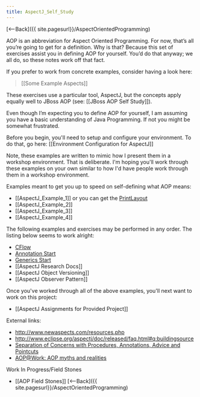 ```yaml
---
title: AspectJ_Self_Study
---
```

[<--Back]({{ site.pagesurl}}/AspectOrientedProgramming)

AOP is an abbreviation for Aspect Oriented Programming. For now, that’s all you’re going to get for a definition. Why is that? Because this set of exercises assist you in defining AOP for yourself. You’d do that anyway; we all do, so these notes work off that fact. 

If you prefer to work from concrete examples, consider having a look here:
> [[Some Example Aspects]]

These exercises use a particular tool, AspectJ, but the concepts apply equally well to JBoss AOP (see: [[JBoss AOP Self Study]]).

Even though I’m expecting you to define AOP for yourself, I am assuming you have a basic understanding of Java Programming. If not you might be somewhat frustrated.

Before you begin, you'll need to setup and configure your environment. To do that, go here: [[Environment Configuration for AspectJ]]

Note, these examples are written to mimic how I present them in a workshop environment. That is deliberate. I'm hoping you'll work through these examples on your own similar to how I'd have people work through them in a workshop environment.

Examples meant to get you up to speed on self-defining what AOP means:
* [[AspectJ_Example_1]] or you can get the [PrintLayout]({{site.pagesurl}}/AspectJ_Example_1_PrintLayout)
* [[AspectJ_Example_2]]
* [[AspectJ_Example_3]]
* [[AspectJ_Example_4]]

The following examples and exercises may be performed in any order. The listing below seems to work alright:
* [CFlow]({{site.pagesurl}}/AspectJ_CFlow)
* [Annotation Start]({{site.pagesurl}}/AspectJ_Annotation_Start)
* [Generics Start]({{site.pagesurl}}/AspectJ_Generics_Start)
* [[AspectJ Research Docs]]
* [[AspectJ Object Versioning]]
* [[AspectJ Observer Pattern]]

Once you've worked through all of the above examples, you'll next want to work on this project:
* [[AspectJ Assignments for Provided Project]]

External links:
* http://www.newaspects.com/resources.php
* http://www.eclipse.org/aspectj/doc/released/faq.html#q:buildingsource
* [Separation of Concerns with Procedures, Annotations, Advice and Pointcuts](http://www.st.informatik.tu-darmstadt.de/database/publications/data/soc-w-paap-124.pdf?id=125)
* [AOP@Work: AOP myths and realities](http://www-128.ibm.com/developerworks/java/library/j-aopwork15/)

Work In Progress/Field Stones
* [[AOP Field Stones]]
[<--Back]({{ site.pagesurl}}/AspectOrientedProgramming)
